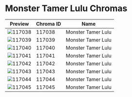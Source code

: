 # Monster Tamer Lulu Chromas



| Preview | Chroma ID | Name |
|---------|-----------|------|
| ![117038](https://raw.communitydragon.org/latest/plugins/rcp-be-lol-game-data/global/default/v1/champion-chroma-images/117/117038.png) | 117038 | Monster Tamer Lulu |
| ![117039](https://raw.communitydragon.org/latest/plugins/rcp-be-lol-game-data/global/default/v1/champion-chroma-images/117/117039.png) | 117039 | Monster Tamer Lulu |
| ![117040](https://raw.communitydragon.org/latest/plugins/rcp-be-lol-game-data/global/default/v1/champion-chroma-images/117/117040.png) | 117040 | Monster Tamer Lulu |
| ![117041](https://raw.communitydragon.org/latest/plugins/rcp-be-lol-game-data/global/default/v1/champion-chroma-images/117/117041.png) | 117041 | Monster Tamer Lulu |
| ![117042](https://raw.communitydragon.org/latest/plugins/rcp-be-lol-game-data/global/default/v1/champion-chroma-images/117/117042.png) | 117042 | Monster Tamer Lulu |
| ![117043](https://raw.communitydragon.org/latest/plugins/rcp-be-lol-game-data/global/default/v1/champion-chroma-images/117/117043.png) | 117043 | Monster Tamer Lulu |
| ![117044](https://raw.communitydragon.org/latest/plugins/rcp-be-lol-game-data/global/default/v1/champion-chroma-images/117/117044.png) | 117044 | Monster Tamer Lulu |
| ![117045](https://raw.communitydragon.org/latest/plugins/rcp-be-lol-game-data/global/default/v1/champion-chroma-images/117/117045.png) | 117045 | Monster Tamer Lulu |